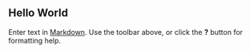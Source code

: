 ## Hello World

Enter text in [Markdown](http://daringfireball.net/projects/markdown/). Use the toolbar above, or click the **?** button for formatting help.
